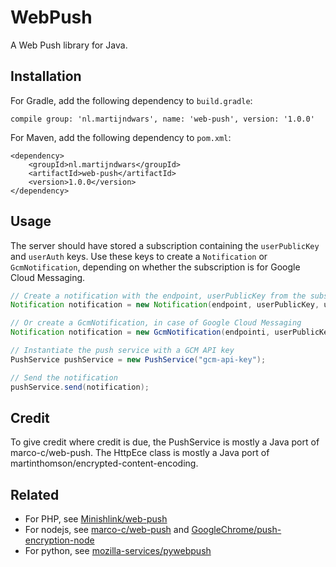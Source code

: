 # WebPush

A Web Push library for Java.

## Installation

For Gradle, add the following dependency to `build.gradle`:

```
compile group: 'nl.martijndwars', name: 'web-push', version: '1.0.0'
```

For Maven, add the following dependency to `pom.xml`:

```
<dependency>
    <groupId>nl.martijndwars</groupId>
    <artifactId>web-push</artifactId>
    <version>1.0.0</version>
</dependency>
```

## Usage

The server should have stored a subscription containing the `userPublicKey` and `userAuth` keys. Use these keys to create a `Notification` or `GcmNotification`, depending on whether the subscription is for Google Cloud Messaging.

```java
// Create a notification with the endpoint, userPublicKey from the subscription and a custom payload
Notification notification = new Notification(endpoint, userPublicKey, userAuth, payload, ttl);

// Or create a GcmNotification, in case of Google Cloud Messaging
Notification notification = new GcmNotification(endpointi, userPublicKey, userAuth, payload);

// Instantiate the push service with a GCM API key
PushService pushService = new PushService("gcm-api-key");

// Send the notification
pushService.send(notification);
```

## Credit

To give credit where credit is due, the PushService is mostly a Java port of marco-c/web-push. The HttpEce class is mostly a Java port of martinthomson/encrypted-content-encoding.

## Related

- For PHP, see [Minishlink/web-push](https://github.com/Minishlink/web-push)
- For nodejs, see [marco-c/web-push](https://github.com/marco-c/web-push) and [GoogleChrome/push-encryption-node](https://github.com/GoogleChrome/push-encryption-node)
- For python, see [mozilla-services/pywebpush](https://github.com/mozilla-services/pywebpush)
